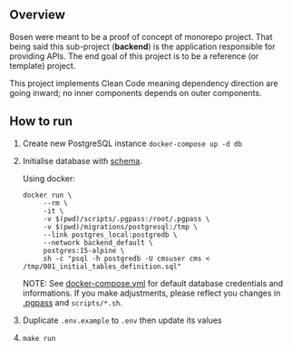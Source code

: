 ## Overview

Bosen were meant to be a proof of concept of monorepo project. That being said this sub-project (**backend**) is the application responsible for providing APIs. The end goal of this project is to be a reference (or template) project.

This project implements Clean Code meaning dependency direction are going inward; no inner components depends on outer components.

## How to run

1. Create new PostgreSQL instance `docker-compose up -d db`

2. Initialise database with [schema](migrations/postgresql/).

   Using docker:

   ```shell scripts/import_db.sh
   docker run \
        --rm \
        -it \
        -v $(pwd)/scripts/.pgpass:/root/.pgpass \
        -v $(pwd)/migrations/postgresql:/tmp \
        --link postgres_local:postgredb \
        --network backend_default \
        postgres:15-alpine \
        sh -c "psql -h postgredb -U cmsuser cms < /tmp/001_initial_tables_definition.sql"
   ```

   NOTE: See [docker-compose.yml](docker-compose.yml) for default database credentials and informations. If you make adjustments, please reflect you changes in [.pgpass](scripts/.pgpass) and `scripts/*.sh`.

3. Duplicate `.env.example` to `.env` then update its values

4. `make run`